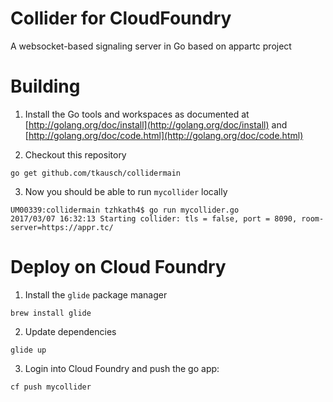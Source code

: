 # Collider for CloudFoundry
A websocket-based signaling server in Go based on appartc project

# Building

1. Install the Go tools and workspaces as documented at [http://golang.org/doc/install](http://golang.org/doc/install) and [http://golang.org/doc/code.html](http://golang.org/doc/code.html) 

2. Checkout this repository
```
go get github.com/tkausch/collidermain
```

3. Now you should be able to run ```mycollider``` locally
```
UM00339:collidermain tzhkath4$ go run mycollider.go 
2017/03/07 16:32:13 Starting collider: tls = false, port = 8090, room-server=https://appr.tc/
```

# Deploy on Cloud Foundry

1. Install the ```glide``` package manager 
```
brew install glide
```  

2. Update dependencies 
```
glide up
```

3. Login into Cloud Foundry and push the go app:
```
cf push mycollider
```
 
